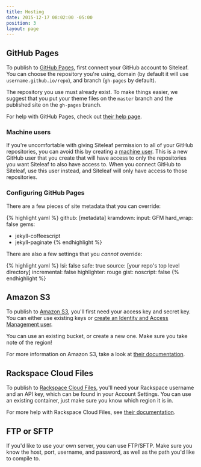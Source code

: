 ```yaml
---
title: Hosting
date: 2015-12-17 08:02:00 -05:00
position: 3
layout: page
---
```


## GitHub Pages

To publish to [GitHub Pages](https://pages.github.com/), first connect your GitHub account to Siteleaf. You can choose the repository you're using, domain (by default it will use `username.github.io/repo`), and branch (`gh-pages` by default).

The repository you use must already exist. To make things easier, we suggest that you put your theme files on the `master` branch and the published site on the `gh-pages` branch.

For help with GitHub Pages, check out [their help page](https://help.github.com/categories/github-pages-basics/).

### Machine users

If you're uncomfortable with giving Siteleaf permission to all of your GitHub repositories, you can avoid this by creating a [machine user](https://developer.github.com/guides/managing-deploy-keys/#machine-users). This is a new GitHub user that you create that will have access to only the repositories you want Siteleaf to also have access to. When you connect GitHub to Siteleaf, use this user instead, and Siteleaf will only have access to those repositories.

### Configuring GitHub Pages

There are a few pieces of site metadata that you can override:

{% highlight yaml %}
github: [metadata]
kramdown:
  input: GFM
  hard_wrap: false
gems:
  - jekyll-coffeescript
  - jekyll-paginate
{% endhighlight %}

There are also a few settings that you _cannot_ override:

{% highlight yaml %}
lsi: false
safe: true
source: [your repo's top level directory]
incremental: false
highlighter: rouge
gist:
  noscript: false
{% endhighlight %}

## Amazon S3

To publish to [Amazon S3](https://aws.amazon.com/s3/), you'll first need your access key and secret key. You can either use existing keys or [create an Identity and Access Management user](https://console.aws.amazon.com/iam/home#home).

You can use an existing bucket, or create a new one. Make sure you take note of the region!

For more information on Amazon S3, take a look at [their documentation](https://aws.amazon.com/documentation/s3/).

## Rackspace Cloud Files

To publish to [Rackspace Cloud Files](https://www.rackspace.com/cloud/files), you'll need your Rackspace username and an API key, which can be found in your Account Settings. You can use an existing container, just make sure you know which region it is in.

For more help with Rackspace Cloud Files, see [their documentation](https://www.rackspace.com/knowledge_center/getting-started/cloud-files).

## FTP or SFTP

If you'd like to use your own server, you can use FTP/SFTP. Make sure you know the host, port, username, and password, as well as the path you'd like to compile to.
